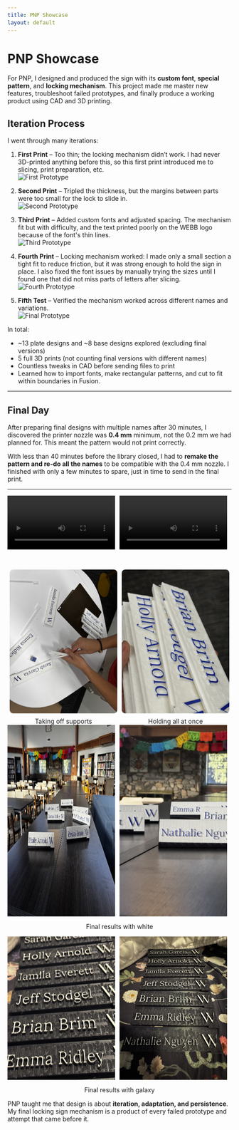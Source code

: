 ```yaml
---
title: PNP Showcase
layout: default
---
```


# PNP Showcase

For PNP, I designed and produced the sign with its **custom font**, **special pattern**, and **locking mechanism**. This project made me master new features, troubleshoot failed prototypes, and finally produce a working product using CAD and 3D printing.


## Iteration Process

I went through many iterations:

1. **First Print** – Too thin; the locking mechanism didn’t work. I had never 3D-printed anything before this, so this first print introduced me to slicing, print preparation, etc.   
   <img src="images/pnp-prototype1.png" alt="First Prototype">

3. **Second Print** – Tripled the thickness, but the margins between parts were too small for the lock to slide in.  
   <img src="images/pnp-prototype2.png" alt="Second Prototype">

5. **Third Print** – Added custom fonts and adjusted spacing. The mechanism fit but with difficulty, and the text printed poorly on the WEBB logo because of the font's thin lines.  
   <img src="images/pnp-prototype3.png" alt="Third Prototype">

7. **Fourth Print** – Locking mechanism worked: I made only a small section a tight fit to reduce friction, but it was strong enough to hold the sign in place. I also fixed the font issues by manually trying the sizes until I found one that did not miss parts of letters after slicing.  
   <img src="images/pnp-prototype4.png" alt="Fourth Prototype">

9. **Fifth Test** – Verified the mechanism worked across different names and variations.  
   <img src="images/pnp-prototype5.png" alt="Final Prototype">

In total:  
- ~13 plate designs and ~8 base designs explored (excluding final versions) 
- 5 full 3D prints (not counting final versions with different names)  
- Countless tweaks in CAD before sending files to print
- Learned how to import fonts, make rectangular patterns, and cut to fit within boundaries in Fusion.   

---

## Final Day

After preparing final designs with multiple names after 30 minutes, I discovered the printer nozzle was **0.4 mm** minimum, not the 0.2 mm we had planned for. This meant the pattern would not print correctly.  

With less than 40 minutes before the library closed, I had to **remake the pattern and re-do all the names** to be compatible with the 0.4 mm nozzle. I finished with only a few minutes to spare, just in time to send in the final print.

---

<div style="display: flex; gap: 10px;">
  <video width="48%" controls>
    <source src="images/pnp-printing1.mp4" type="video/mp4">
    Your browser does not support the video tag.
  </video>
  <video width="48%" controls>
    <source src="images/pnp-printing2.mp4" type="video/mp4">
    Your browser does not support the video tag.
  </video>
</div>
<p>&nbsp;</p>

<div style="display: flex; gap: 10px; justify-content: center;">
  <figure style="width: 48%; text-align: center; margin: 0;">
    <img src="images/pnp-final1.jpeg" alt="" style="width: 100%; border-radius: 8px;">
    <figcaption style="margin-top: 6px;">Taking off supports</figcaption>
  </figure>
  <figure style="width: 48%; text-align: center; margin: 0;">
    <img src="images/pnp-final2.jpeg" alt="" style="width: 100%; border-radius: 8px;">
    <figcaption style="margin-top: 6px;">Holding all at once</figcaption>
  </figure>
</div>

<div style="display: flex; gap: 10px;">
    <img src="images/pnp-final3.jpeg" alt="Final 3" width="48%">
    <img src="images/pnp-final4.jpeg" alt="Final 4" width="48%">
</div>
<p style="text-align: center;">Final results with white</p>

<div style="display: flex; gap: 10px;">
    <img src="images/pnp-final5.jpeg" alt="Final 5" width="48%">
    <img src="images/pnp-final6.jpeg" alt="Final 6" width="48%">
</div>
<p style="text-align: center;">Final results with galaxy</p>


PNP taught me that design is about **iteration, adaptation, and persistence**. My final locking sign mechanism is a product of every failed prototype and attempt that came before it.
